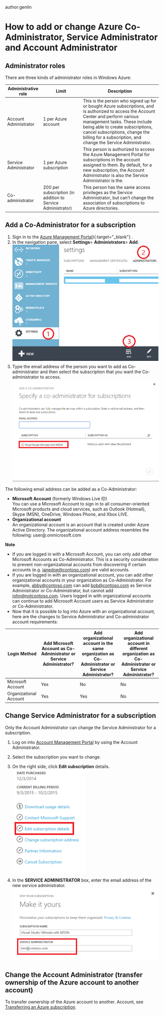 author:genlin

# How to add or change Azure Co-Administrator, Service Administrator and Account Administrator
## Administrator roles

There are three kinds of administrator roles in Windows Azure:

| Administrative role   | Limit  | Description
| ------------- | ------------- |---------------|
|Account Administrator  | 1 per Azure account  |This is the person who signed up for or bought Azure subscriptions, and is authorized to access the Account Center and perform various management tasks. These include being able to create subscriptions, cancel subscriptions, change the billing for a subscription, and change the Service Administrator. 
| Service Administrator | 1 per Azure subscription  |This person is authorized to access the Azure Management Portal for subscriptions in the account assigned to them. By default, for a new subscription, the Account Administrator is also the Service Administrator is the.|
|Co-administrator|200 per subscription (in addition to Service Administrator)|This person has the same access privileges as the Service Administrator, but can’t change the association of subscriptions to Azure directories.|

## Add a Co-Administrator for a subscription
1. Sign in to the [Azure Management Portal](https://manage.windowsazure.com/)){:target="_blank"} .
2. In the navigation pane, select **Settings**> **Administrators**> **Add**. </br>![addcodmin](./Media/addcoadmin.png)
3. Type the email address of the person you want to add as Co-administrator and then select the subscription that you want the Co-administrator to access.</br> ![addcoadmin2](./Media/addcoadmin2.png)</br>

The following email address can be added as a Co-Administrator:

* **Microsoft Account** (formerly Windows Live ID) </br>
 You can use a Microsoft Account to sign in to all consumer-oriented Microsoft products and cloud services, such as Outlook (Hotmail), Skype (MSN), OneDrive, Windows Phone, and Xbox LIVE. 
* **Organizational account**</br>
 An organizational account is an account that is created under Azure Active Directory. The organizational account address resembles the following:
	user@<your domain>.onmicrosoft.com

**Note**
 * If you are logged in with a Microsoft Account, you can only add other Microsoft Accounts as Co-Administrator. This is a security consideration to prevent non-organizational accounts from discovering if certain accounts (e.g. janedoe@contoso.com) are valid accounts.
 * If you are logged in with an organizational account, you can add other organizational accounts in your organization as Co-Administrator. For example, abby@contoso.com can add bob@contoso.com as Service Administrator or Co-Administrator, but cannot add john@notcontoso.com. Users logged in with organizational accounts can continue to add Microsoft Account users as Service Administrator or Co-Administrator.
 * Now that it is possible to log into Azure with an organizational account, here are the changes to Service Administrator and Co-administrator account requirements: 
 
| Login Method| Add Microsoft Account as Co-Administrator or Service Administrator?  |Add organizational account in the same organization as Co-Administrator or Service Administrator? |Add organizational account in different organization as Co-Administrator or Service Administrator? 
| ------------- | ------------- |---------------|---------------|
|Microsoft Account |Yes|No|No|
|Organizational Account|Yes|Yes|No|

## Change Service Administrator for a subscription
Only the Account Administrator can change the Service Administrator for a subscription. 

1. Log on into [Account Management Portal](https://account.windowsazure.com/subscriptions) by using the Account Administrator.
2. Select the subscription you want to change.
3. On the right side, click **Edit subscription** details. </br>
![editsub](./Media/editsub.png)

4. In the **SERVICE ADMINISTRATOR** box, enter the email address of the new service administrator. ![changeSA](./Media/changeSA.png)

## Change the Account Administrator (transfer ownership of the Azure account to another account)

To transfer ownership of the Azure account to another. Account, see [Transferring an Azure subscription](https://azure.microsoft.com/en-us/documentation/articles/billing-subscription-transfer/).
